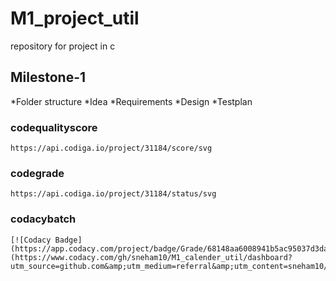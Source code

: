 # M1_project_util
repository for project in c
## Milestone-1
*Folder structure
*Idea
*Requirements
*Design
*Testplan

### codequalityscore
    https://api.codiga.io/project/31184/score/svg
### codegrade
    https://api.codiga.io/project/31184/status/svg 
### codacybatch
    [![Codacy Badge](https://app.codacy.com/project/badge/Grade/68148aa6008941b5ac95037d3da46c42)](https://www.codacy.com/gh/sneham10/M1_calender_util/dashboard?utm_source=github.com&amp;utm_medium=referral&amp;utm_content=sneham10/M1_calender_util&amp;utm_campaign=Badge_Grade)